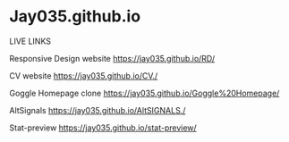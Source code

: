 # Jay035.github.io

LIVE LINKS

Responsive Design website
https://jay035.github.io/RD/

CV website
https://jay035.github.io/CV./

Goggle Homepage clone
https://jay035.github.io/Goggle%20Homepage/

AltSignals 
https://jay035.github.io/AltSIGNALS./

Stat-preview
https://jay035.github.io/stat-preview/
